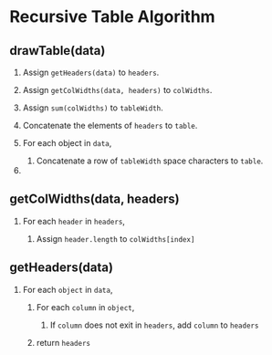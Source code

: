 # Recursive Table Algorithm

## drawTable(data)

1. Assign `getHeaders(data)` to `headers`.

1. Assign `getColWidths(data, headers)` to `colWidths`.

1. Assign `sum(colWidths)` to `tableWidth`.

1. Concatenate the elements of `headers` to `table`.

1. For each object in `data`,

   1. Concatenate a row of `tableWidth` space characters to `table`.

1.

## getColWidths(data, headers)

1. For each `header` in `headers`,

   1. Assign `header.length` to `colWidths[index]`

## getHeaders(data)

1. For each `object` in `data`,

   1. For each `column` in `object`,

      1. If `column` does not exit in `headers`, add `column` to `headers`

   1. return `headers`
